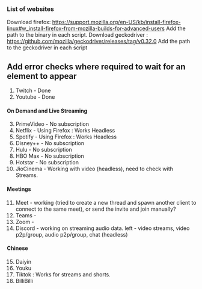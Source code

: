 ### List of websites
Download firefox: https://support.mozilla.org/en-US/kb/install-firefox-linux#w_install-firefox-from-mozilla-builds-for-advanced-users
Add the path to the binary in each script.
Download geckodriver : https://github.com/mozilla/geckodriver/releases/tag/v0.32.0
Add the path to the geckodriver in each script

## Add error checks where required to wait for an element to appear
1. Twitch - Done
2. Youtube - Done
#### On Demand and Live Streaming
3. PrimeVideo - No subscription
4. Netflix - Using Firefox : Works Headless
5. Spotify - Using Firefox : Works Headless
6. Disney++ - No subscription
7. Hulu - No subscription
8. HBO Max - No subscription
9. Hotstar - No subscription
10. JioCinema - Working with video (headless), need to check with Streams.
#### Meetings
11. Meet - working (tried to create a new thread and spawn another client to connect to the same meet), or send the invite and join manually?
12. Teams - 
13. Zoom - 
14. Discord - working on streaming audio data. left - video streams, video p2p/group, audio p2p/group, chat (headless)
#### Chinese
15. Daiyin
16. Youku
17. Tiktok : Works for streams and shorts.
18. BilliBilli